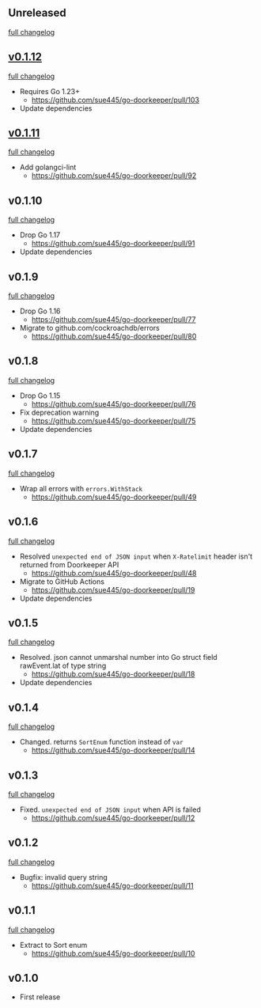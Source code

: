 ## Unreleased
[full changelog](http://github.com/sue445/go-doorkeeper/compare/v0.1.12...master)

## [v0.1.12](https://github.com/sue445/go-doorkeeper/releases/tag/v0.1.12)
[full changelog](http://github.com/sue445/go-doorkeeper/compare/v0.1.11...v0.1.12)

* Requires Go 1.23+
  * https://github.com/sue445/go-doorkeeper/pull/103
* Update dependencies

## [v0.1.11](https://github.com/sue445/go-doorkeeper/releases/tag/v0.1.11)
[full changelog](http://github.com/sue445/go-doorkeeper/compare/v0.1.10...v0.1.11)

* Add golangci-lint
  * https://github.com/sue445/go-doorkeeper/pull/92

## v0.1.10
[full changelog](http://github.com/sue445/go-doorkeeper/compare/v0.1.9...v0.1.10)

* Drop Go 1.17
  * https://github.com/sue445/go-doorkeeper/pull/91
* Update dependencies

## v0.1.9
[full changelog](http://github.com/sue445/go-doorkeeper/compare/v0.1.8...v0.1.9)

* Drop Go 1.16
  * https://github.com/sue445/go-doorkeeper/pull/77
* Migrate to github.com/cockroachdb/errors
  * https://github.com/sue445/go-doorkeeper/pull/80

## v0.1.8
[full changelog](http://github.com/sue445/go-doorkeeper/compare/v0.1.7...v0.1.8)

* Drop Go 1.15
  * https://github.com/sue445/go-doorkeeper/pull/76
* Fix deprecation warning
  * https://github.com/sue445/go-doorkeeper/pull/75
* Update dependencies

## v0.1.7
[full changelog](http://github.com/sue445/go-doorkeeper/compare/v0.1.6...v0.1.7)

* Wrap all errors with `errors.WithStack`
  * https://github.com/sue445/go-doorkeeper/pull/49

## v0.1.6
[full changelog](http://github.com/sue445/go-doorkeeper/compare/v0.1.5...v0.1.6)

* Resolved `unexpected end of JSON input` when `X-Ratelimit` header isn't returned from Doorkeeper API
  * https://github.com/sue445/go-doorkeeper/pull/48
* Migrate to GitHub Actions
  * https://github.com/sue445/go-doorkeeper/pull/19
* Update dependencies

## v0.1.5
[full changelog](http://github.com/sue445/go-doorkeeper/compare/v0.1.4...v0.1.5)

* Resolved. json cannot unmarshal number into Go struct field rawEvent.lat of type string
  * https://github.com/sue445/go-doorkeeper/pull/18
* Update dependencies

## v0.1.4
[full changelog](http://github.com/sue445/go-doorkeeper/compare/v0.1.3...v0.1.4)

* Changed. returns `SortEnum` function instead of `var`
  * https://github.com/sue445/go-doorkeeper/pull/14

## v0.1.3
[full changelog](http://github.com/sue445/go-doorkeeper/compare/v0.1.2...v0.1.3)

* Fixed. `unexpected end of JSON input` when API is failed
  * https://github.com/sue445/go-doorkeeper/pull/12

## v0.1.2
[full changelog](http://github.com/sue445/go-doorkeeper/compare/v0.1.1...v0.1.2)

* Bugfix: invalid query string
  * https://github.com/sue445/go-doorkeeper/pull/11

## v0.1.1
[full changelog](http://github.com/sue445/go-doorkeeper/compare/v0.1.0...v0.1.1)

* Extract to Sort enum
  * https://github.com/sue445/go-doorkeeper/pull/10

## v0.1.0
* First release

